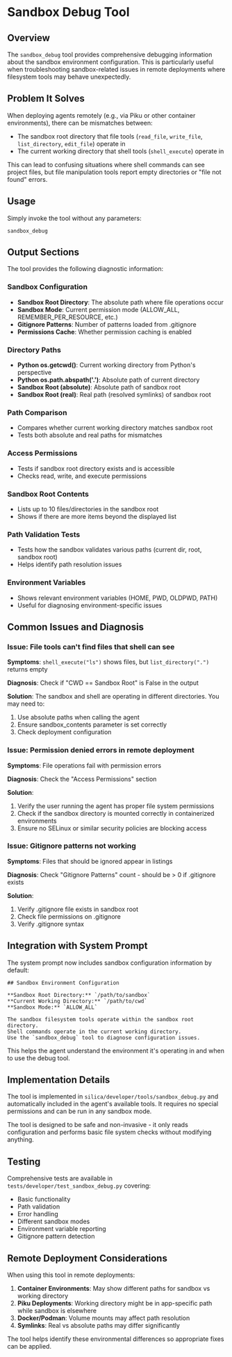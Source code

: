 # Sandbox Debug Tool

## Overview

The `sandbox_debug` tool provides comprehensive debugging information about the sandbox environment configuration. This is particularly useful when troubleshooting sandbox-related issues in remote deployments where filesystem tools may behave unexpectedly.

## Problem It Solves

When deploying agents remotely (e.g., via Piku or other container environments), there can be mismatches between:
- The sandbox root directory that file tools (`read_file`, `write_file`, `list_directory`, `edit_file`) operate in
- The current working directory that shell tools (`shell_execute`) operate in

This can lead to confusing situations where shell commands can see project files, but file manipulation tools report empty directories or "file not found" errors.

## Usage

Simply invoke the tool without any parameters:

```
sandbox_debug
```

## Output Sections

The tool provides the following diagnostic information:

### Sandbox Configuration
- **Sandbox Root Directory**: The absolute path where file operations occur
- **Sandbox Mode**: Current permission mode (ALLOW_ALL, REMEMBER_PER_RESOURCE, etc.)
- **Gitignore Patterns**: Number of patterns loaded from .gitignore
- **Permissions Cache**: Whether permission caching is enabled

### Directory Paths
- **Python os.getcwd()**: Current working directory from Python's perspective
- **Python os.path.abspath('.')**: Absolute path of current directory
- **Sandbox Root (absolute)**: Absolute path of sandbox root
- **Sandbox Root (real)**: Real path (resolved symlinks) of sandbox root

### Path Comparison
- Compares whether current working directory matches sandbox root
- Tests both absolute and real paths for mismatches

### Access Permissions
- Tests if sandbox root directory exists and is accessible
- Checks read, write, and execute permissions

### Sandbox Root Contents
- Lists up to 10 files/directories in the sandbox root
- Shows if there are more items beyond the displayed list

### Path Validation Tests
- Tests how the sandbox validates various paths (current dir, root, sandbox root)
- Helps identify path resolution issues

### Environment Variables
- Shows relevant environment variables (HOME, PWD, OLDPWD, PATH)
- Useful for diagnosing environment-specific issues

## Common Issues and Diagnosis

### Issue: File tools can't find files that shell can see

**Symptoms**: `shell_execute("ls")` shows files, but `list_directory(".")` returns empty

**Diagnosis**: Check if "CWD == Sandbox Root" is False in the output

**Solution**: The sandbox and shell are operating in different directories. You may need to:
1. Use absolute paths when calling the agent
2. Ensure sandbox_contents parameter is set correctly
3. Check deployment configuration

### Issue: Permission denied errors in remote deployment

**Symptoms**: File operations fail with permission errors

**Diagnosis**: Check the "Access Permissions" section

**Solution**: 
1. Verify the user running the agent has proper file system permissions
2. Check if the sandbox directory is mounted correctly in containerized environments
3. Ensure no SELinux or similar security policies are blocking access

### Issue: Gitignore patterns not working

**Symptoms**: Files that should be ignored appear in listings

**Diagnosis**: Check "Gitignore Patterns" count - should be > 0 if .gitignore exists

**Solution**:
1. Verify .gitignore file exists in sandbox root
2. Check file permissions on .gitignore
3. Verify .gitignore syntax

## Integration with System Prompt

The system prompt now includes sandbox configuration information by default:

```
## Sandbox Environment Configuration

**Sandbox Root Directory:** `/path/to/sandbox`
**Current Working Directory:** `/path/to/cwd`  
**Sandbox Mode:** `ALLOW_ALL`

The sandbox filesystem tools operate within the sandbox root directory.
Shell commands operate in the current working directory.
Use the `sandbox_debug` tool to diagnose configuration issues.
```

This helps the agent understand the environment it's operating in and when to use the debug tool.

## Implementation Details

The tool is implemented in `silica/developer/tools/sandbox_debug.py` and automatically included in the agent's available tools. It requires no special permissions and can be run in any sandbox mode.

The tool is designed to be safe and non-invasive - it only reads configuration and performs basic file system checks without modifying anything.

## Testing

Comprehensive tests are available in `tests/developer/test_sandbox_debug.py` covering:
- Basic functionality
- Path validation 
- Error handling
- Different sandbox modes
- Environment variable reporting
- Gitignore pattern detection

## Remote Deployment Considerations

When using this tool in remote deployments:

1. **Container Environments**: May show different paths for sandbox vs working directory
2. **Piku Deployments**: Working directory might be in app-specific path while sandbox is elsewhere
3. **Docker/Podman**: Volume mounts may affect path resolution
4. **Symlinks**: Real vs absolute paths may differ significantly

The tool helps identify these environmental differences so appropriate fixes can be applied.